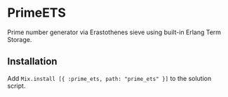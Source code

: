 # PrimeETS

Prime number generator via Erastothenes sieve
using built-in Erlang Term Storage.

## Installation

Add `Mix.install [{ :prime_ets, path: "prime_ets" }]` to the solution script.
